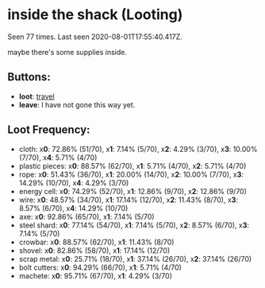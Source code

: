 # inside the shack (Looting)

Seen 77 times. Last seen 2020-08-01T17:55:40.417Z.

maybe there's some supplies inside.

## Buttons:

- **loot**: [travel](travel-travel.md)
- **leave**: I have not gone this way yet.

## Loot Frequency:

  - cloth: x**0**: 72.86% (51/70), x**1**: 7.14% (5/70), x**2**: 4.29% (3/70), x**3**: 10.00% (7/70), x**4**: 5.71% (4/70)
  - plastic pieces: x**0**: 88.57% (62/70), x**1**: 5.71% (4/70), x**2**: 5.71% (4/70)
  - rope: x**0**: 51.43% (36/70), x**1**: 20.00% (14/70), x**2**: 10.00% (7/70), x**3**: 14.29% (10/70), x**4**: 4.29% (3/70)
  - energy cell: x**0**: 74.29% (52/70), x**1**: 12.86% (9/70), x**2**: 12.86% (9/70)
  - wire: x**0**: 48.57% (34/70), x**1**: 17.14% (12/70), x**2**: 11.43% (8/70), x**3**: 8.57% (6/70), x**4**: 14.29% (10/70)
  - axe: x**0**: 92.86% (65/70), x**1**: 7.14% (5/70)
  - steel shard: x**0**: 77.14% (54/70), x**1**: 7.14% (5/70), x**2**: 8.57% (6/70), x**3**: 7.14% (5/70)
  - crowbar: x**0**: 88.57% (62/70), x**1**: 11.43% (8/70)
  - shovel: x**0**: 82.86% (58/70), x**1**: 17.14% (12/70)
  - scrap metal: x**0**: 25.71% (18/70), x**1**: 37.14% (26/70), x**2**: 37.14% (26/70)
  - bolt cutters: x**0**: 94.29% (66/70), x**1**: 5.71% (4/70)
  - machete: x**0**: 95.71% (67/70), x**1**: 4.29% (3/70)